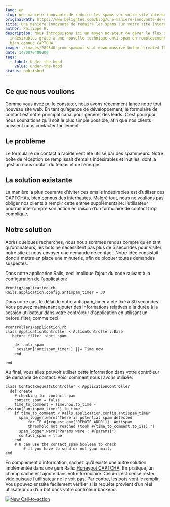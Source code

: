 ```yaml
---
lang: en
slug: une-maniere-innovante-de-reduire-les-spams-sur-votre-site-internet
originalPath: https://www.belighted.com/blog/une-maniere-innovante-de-reduire-les-spams-sur-votre-site-internet
title: Une manière innovante de réduire les spams sur votre site Internet
author: Philippe B.
description: Nous introduisons ici un moyen novateur de gérer le flux d'e-mails
  indésirables grâce à une nouvelle technique anti-spam en remplacement de la
  bien connue CAPTCHA.
image: ./images/289348-grum-spambot-shut-down-massive-botnet-created-18-percent-of-worlds-spa.jpg
date: 1420070400000
tags:
  - label: Under the hood
    value: under-the-hood
status: published
---
```

Ce que nous voulions
--------------------

Comme vous avez pu le constater, nous avons récemment lancé notre tout nouveau site web. En tant qu’agence de développement, le formulaire de contact est notre principal canal pour générer des leads. C’est pourquoi nous souhaitions qu’il soit le plus simple possible, afin que nos clients puissent nous contacter facilement.

Le problème
-----------

Le formulaire de contact a rapidement été utilisé par des spammeurs. Notre boîte de réception se remplissait d’emails indésirables et inutiles, dont la gestion nous coûtait du temps et de l’énergie.

La solution existante
---------------------

La manière la plus courante d’éviter ces emails indésirables est d’utiliser des CAPTCHAs, bien connus des internautes. Malgré tout, nous ne voulions pas obliger nos clients à remplir cette entrée supplémentaire: l’utilisateur pourrait interrompre son action en raison d’un formulaire de contact trop compliqué.

Notre solution
--------------

Après quelques recherches, nous nous sommes rendus compte qu’en tant qu’ordinateurs, les bots ne nécessitent pas plus de 5 secondes pour visiter notre site et nous envoyer une demande de contact. Notre idée consistait donc à mettre en place une minuterie, afin de bloquer toutes demandes suspectes.

Dans notre application Rails, ceci implique l’ajout du code suivant à la configuration de l’application:

    #config/application.rb
    Rails.application.config.antispam_timer = 30
    

Dans notre cas, le délai de notre antispam\_timer a été fixé à 30 secondes. Vous pouvez maintenant ajouter des informations relatives à la durée à la session utilisateur dans votre contrôleur d'application en utilisant un before\_filter, comme ceci:

    #controllers/application.rb
    class ApplicationController < ActionController::Base
       before_filter :anti_spam
    
        def anti_spam
         session['antispam_timer'] ||= Time.now
        end
    
    end
    

Au final, vous allez pouvoir utiliser cette information dans votre contrôleur de demande de contact. Voici comment nous l’avons utilisée:

    class ContactRequestsController < ApplicationController
      def create
        # checking for contact spam
        contact_spam = false
        time_to_comment = Time.now.to_time - session['antispam_timer'].to_time
        if time_to_comment < Rails.application.config.antispam_timer
          spam_logger.warn("There is potential spam detected
              for IP #{request.env['REMOTE_ADDR']}. Antispam
              threshold not reached (took #{time_to_comment.to_i}s).")
          spam_logger.warn("Params were : #{params}")
          contact_spam = true
        end
        # U can use the contact_spam boolean to check 
            # if you have to send or not your mail. 
    end
    

En complément d’information, sachez qu’il existe une autre solution implémentée dans une gem Rails: [Honeypot CAPTCHA](https://github.com/curtis/honeypot-captcha). En pratique, un champ caché est ajouté dans votre formulaire. Celui-ci est censé rester vide puisque l’utilisateur ne le voit pas. Par contre, les bots vont le remplir. Vous pouvez ensuite facilement vérifier si la requête provient d’un réel utilisateur ou d’un bot dans votre contrôleur backend.  
  
[![New Call-to-action](/images/legacy-cta/UPTtKvQU_5rjKfQJ1Qjwk.png)](https://cta-redirect.hubspot.com/cta/redirect/1684659/fb3606cc-cc1b-47d0-ae85-2c9f69837fe2)